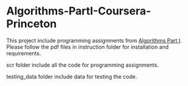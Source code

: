 # Algorithms-PartI-Coursera-Princeton
This project include programming assignments from [Algorithms Part I](https://www.coursera.org/learn/introduction-to-algorithms).
Please follow the pdf files in instruction folder for installation and requirements.

scr folder include all the code for programming assignments.

testing_data folder include data for testing the code.

